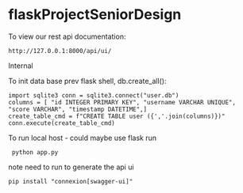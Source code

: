 # flaskProjectSeniorDesign

To view our rest api documentation:

``` http://127.0.0.1:8000/api/ui/ ```

Internal

To init data base prev flask shell, db.create_all():

```
import sqlite3 conn = sqlite3.connect("user.db")
columns = [ "id INTEGER PRIMARY KEY", "username VARCHAR UNIQUE", "score VARCHAR", "timestamp DATETIME",]
create_table_cmd = f"CREATE TABLE user ({','.join(columns)})"
conn.execute(create_table_cmd)
```

To run local host - could maybe use flask run

``` python app.py```

note need to run to generate the api ui

```pip install "connexion[swagger-ui]"```



